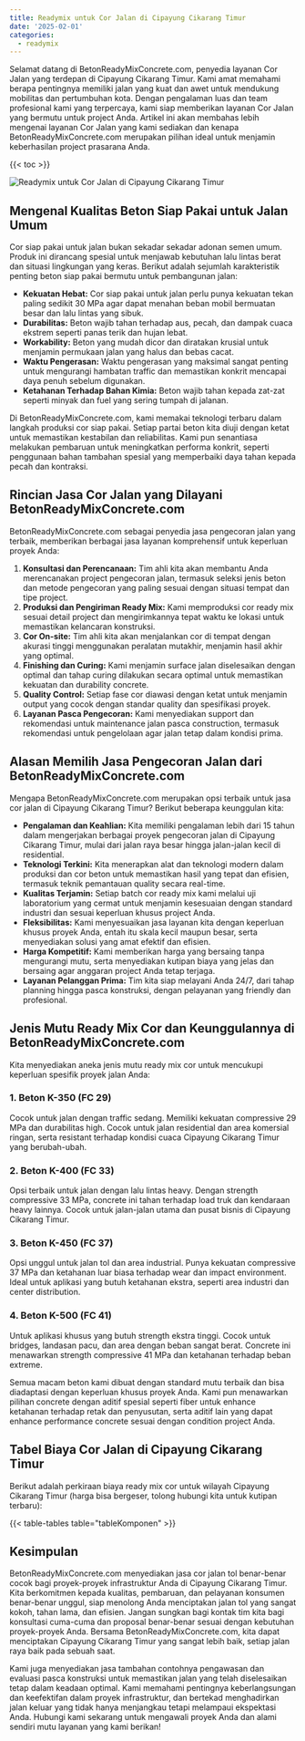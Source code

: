 ```yaml
---
title: Readymix untuk Cor Jalan di Cipayung Cikarang Timur
date: '2025-02-01'
categories:
  - readymix
---
```


Selamat datang di BetonReadyMixConcrete.com, penyedia layanan Cor Jalan yang terdepan di Cipayung Cikarang Timur. Kami amat memahami berapa pentingnya memiliki jalan yang kuat dan awet untuk mendukung mobilitas dan pertumbuhan kota. Dengan pengalaman luas dan team profesional kami yang terpercaya, kami siap memberikan layanan Cor Jalan yang bermutu untuk project Anda. Artikel ini akan membahas lebih mengenai layanan Cor Jalan yang kami sediakan dan kenapa BetonReadyMixConcrete.com merupakan pilihan ideal untuk menjamin keberhasilan project prasarana Anda.

{{< toc >}}

![Readymix untuk Cor Jalan di Cipayung Cikarang Timur](https://betoncor8.github.io/cor/harga-beton-readymix-concrete%20(7).png)

## Mengenal Kualitas Beton Siap Pakai untuk Jalan Umum

Cor siap pakai untuk jalan bukan sekadar sekadar adonan semen umum. Produk ini dirancang spesial untuk menjawab kebutuhan lalu lintas berat dan situasi lingkungan yang keras. Berikut adalah sejumlah karakteristik penting beton siap pakai bermutu untuk pembangunan jalan:

- **Kekuatan Hebat:** Cor siap pakai untuk jalan perlu punya kekuatan tekan paling sedikit 30 MPa agar dapat menahan beban mobil bermuatan besar dan lalu lintas yang sibuk.
- **Durabilitas:** Beton wajib tahan terhadap aus, pecah, dan dampak cuaca ekstrem seperti panas terik dan hujan lebat.
- **Workability:** Beton yang mudah dicor dan diratakan krusial untuk menjamin permukaan jalan yang halus dan bebas cacat.
- **Waktu Pengerasan:** Waktu pengerasan yang maksimal sangat penting untuk mengurangi hambatan traffic dan memastikan konkrit mencapai daya penuh sebelum digunakan.
- **Ketahanan Terhadap Bahan Kimia:** Beton wajib tahan kepada zat-zat seperti minyak dan fuel yang sering tumpah di jalanan.

Di BetonReadyMixConcrete.com, kami memakai teknologi terbaru dalam langkah produksi cor siap pakai. Setiap partai beton kita diuji dengan ketat untuk memastikan kestabilan dan reliabilitas. Kami pun senantiasa melakukan pembaruan untuk meningkatkan performa konkrit, seperti penggunaan bahan tambahan spesial yang memperbaiki daya tahan kepada pecah dan kontraksi.

## Rincian Jasa Cor Jalan yang Dilayani BetonReadyMixConcrete.com

BetonReadyMixConcrete.com sebagai penyedia jasa pengecoran jalan yang terbaik, memberikan berbagai jasa layanan komprehensif untuk keperluan proyek Anda:

1. **Konsultasi dan Perencanaan:** Tim ahli kita akan membantu Anda merencanakan project pengecoran jalan, termasuk seleksi jenis beton dan metode pengecoran yang paling sesuai dengan situasi tempat dan tipe project.
2. **Produksi dan Pengiriman Ready Mix:** Kami memproduksi cor ready mix sesuai detail project dan mengirimkannya tepat waktu ke lokasi untuk memastikan kelancaran konstruksi.
3. **Cor On-site:** Tim ahli kita akan menjalankan cor di tempat dengan akurasi tinggi menggunakan peralatan mutakhir, menjamin hasil akhir yang optimal.
4. **Finishing dan Curing:** Kami menjamin surface jalan diselesaikan dengan optimal dan tahap curing dilakukan secara optimal untuk memastikan kekuatan dan durability concrete.
5. **Quality Control:** Setiap fase cor diawasi dengan ketat untuk menjamin output yang cocok dengan standar quality dan spesifikasi proyek.
6. **Layanan Pasca Pengecoran:** Kami menyediakan support dan rekomendasi untuk maintenance jalan pasca construction, termasuk rekomendasi untuk pengelolaan agar jalan tetap dalam kondisi prima.

## Alasan Memilih Jasa Pengecoran Jalan dari BetonReadyMixConcrete.com

Mengapa BetonReadyMixConcrete.com merupakan opsi terbaik untuk jasa cor jalan di Cipayung Cikarang Timur? Berikut beberapa keunggulan kita:

- **Pengalaman dan Keahlian:** Kita memiliki pengalaman lebih dari 15 tahun dalam mengerjakan berbagai proyek pengecoran jalan di Cipayung Cikarang Timur, mulai dari jalan raya besar hingga jalan-jalan kecil di residential.
- **Teknologi Terkini:** Kita menerapkan alat dan teknologi modern dalam produksi dan cor beton untuk memastikan hasil yang tepat dan efisien, termasuk teknik pemantauan quality secara real-time.
- **Kualitas Terjamin:** Setiap batch cor ready mix kami melalui uji laboratorium yang cermat untuk menjamin kesesuaian dengan standard industri dan sesuai keperluan khusus project Anda.
- **Fleksibilitas:** Kami menyesuaikan jasa layanan kita dengan keperluan khusus proyek Anda, entah itu skala kecil maupun besar, serta menyediakan solusi yang amat efektif dan efisien.
- **Harga Kompetitif:** Kami memberikan harga yang bersaing tanpa mengurangi mutu, serta menyediakan kutipan biaya yang jelas dan bersaing agar anggaran project Anda tetap terjaga.
- **Layanan Pelanggan Prima:** Tim kita siap melayani Anda 24/7, dari tahap planning hingga pasca konstruksi, dengan pelayanan yang friendly dan profesional.

## Jenis Mutu Ready Mix Cor dan Keunggulannya di BetonReadyMixConcrete.com

Kita menyediakan aneka jenis mutu ready mix cor untuk mencukupi keperluan spesifik proyek jalan Anda:

### 1\. Beton K-350 (FC 29)

Cocok untuk jalan dengan traffic sedang. Memiliki kekuatan compressive 29 MPa dan durabilitas high. Cocok untuk jalan residential dan area komersial ringan, serta resistant terhadap kondisi cuaca Cipayung Cikarang Timur yang berubah-ubah.

### 2\. Beton K-400 (FC 33)

Opsi terbaik untuk jalan dengan lalu lintas heavy. Dengan strength compressive 33 MPa, concrete ini tahan terhadap load truk dan kendaraan heavy lainnya. Cocok untuk jalan-jalan utama dan pusat bisnis di Cipayung Cikarang Timur.

### 3\. Beton K-450 (FC 37)

Opsi unggul untuk jalan tol dan area industrial. Punya kekuatan compressive 37 MPa dan ketahanan luar biasa terhadap wear dan impact environment. Ideal untuk aplikasi yang butuh ketahanan ekstra, seperti area industri dan center distribution.

### 4\. Beton K-500 (FC 41)

Untuk aplikasi khusus yang butuh strength ekstra tinggi. Cocok untuk bridges, landasan pacu, dan area dengan beban sangat berat. Concrete ini menawarkan strength compressive 41 MPa dan ketahanan terhadap beban extreme.

Semua macam beton kami dibuat dengan standard mutu terbaik dan bisa diadaptasi dengan keperluan khusus proyek Anda. Kami pun menawarkan pilihan concrete dengan aditif spesial seperti fiber untuk enhance ketahanan terhadap retak dan penyusutan, serta aditif lain yang dapat enhance performance concrete sesuai dengan condition project Anda.

## Tabel Biaya Cor Jalan di Cipayung Cikarang Timur

Berikut adalah perkiraan biaya ready mix cor untuk wilayah Cipayung Cikarang Timur (harga bisa bergeser, tolong hubungi kita untuk kutipan terbaru):

{{< table-tables table="tableKomponen" >}}

## Kesimpulan

BetonReadyMixConcrete.com menyediakan jasa cor jalan tol benar-benar cocok bagi proyek-proyek infrastruktur Anda di Cipayung Cikarang Timur. Kita berkomitmen kepada kualitas, pembaruan, dan pelayanan konsumen benar-benar unggul, siap menolong Anda menciptakan jalan tol yang sangat kokoh, tahan lama, dan efisien. Jangan sungkan bagi kontak tim kita bagi konsultasi cuma-cuma dan proposal benar-benar sesuai dengan kebutuhan proyek-proyek Anda. Bersama BetonReadyMixConcrete.com, kita dapat menciptakan Cipayung Cikarang Timur yang sangat lebih baik, setiap jalan raya baik pada sebuah saat.

Kami juga menyediakan jasa tambahan contohnya pengawasan dan evaluasi pasca konstruksi untuk memastikan jalan yang telah diselesaikan tetap dalam keadaan optimal. Kami memahami pentingnya keberlangsungan dan keefektifan dalam proyek infrastruktur, dan bertekad menghadirkan jalan keluar yang tidak hanya menjangkau tetapi melampaui ekspektasi Anda. Hubungi kami sekarang untuk mengawali proyek Anda dan alami sendiri mutu layanan yang kami berikan!
